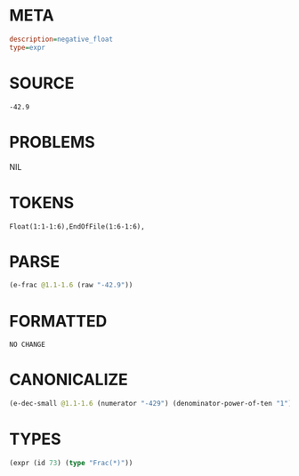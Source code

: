 # META
~~~ini
description=negative_float
type=expr
~~~
# SOURCE
~~~roc
-42.9
~~~
# PROBLEMS
NIL
# TOKENS
~~~zig
Float(1:1-1:6),EndOfFile(1:6-1:6),
~~~
# PARSE
~~~clojure
(e-frac @1.1-1.6 (raw "-42.9"))
~~~
# FORMATTED
~~~roc
NO CHANGE
~~~
# CANONICALIZE
~~~clojure
(e-dec-small @1.1-1.6 (numerator "-429") (denominator-power-of-ten "1") (value "-42.9") (id 73))
~~~
# TYPES
~~~clojure
(expr (id 73) (type "Frac(*)"))
~~~
